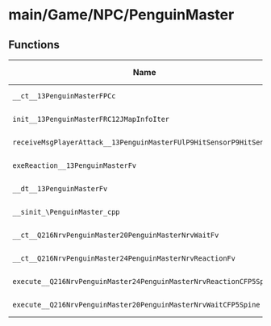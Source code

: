 # main/Game/NPC/PenguinMaster

## Functions

| Name | Address | Match % |
|------|---------|---------|
| `__ct__13PenguinMasterFPCc` | `0x8027B0E8` | :x: (0.0%) |
| `init__13PenguinMasterFRC12JMapInfoIter` | `0x8027B124` | :x: (0.0%) |
| `receiveMsgPlayerAttack__13PenguinMasterFUlP9HitSensorP9HitSensor` | `0x8027B294` | :x: (0.0%) |
| `exeReaction__13PenguinMasterFv` | `0x8027B304` | :x: (0.0%) |
| `__dt__13PenguinMasterFv` | `0x8027B3F0` | :x: (0.0%) |
| `__sinit_\PenguinMaster_cpp` | `0x8027B448` | :x: (0.0%) |
| `__ct__Q216NrvPenguinMaster20PenguinMasterNrvWaitFv` | `0x8027B474` | :x: (0.0%) |
| `__ct__Q216NrvPenguinMaster24PenguinMasterNrvReactionFv` | `0x8027B484` | :x: (0.0%) |
| `execute__Q216NrvPenguinMaster24PenguinMasterNrvReactionCFP5Spine` | `0x8027B494` | :x: (0.0%) |
| `execute__Q216NrvPenguinMaster20PenguinMasterNrvWaitCFP5Spine` | `0x8027B49C` | :x: (0.0%) |